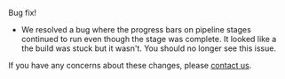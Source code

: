 
Bug fix!

* We resolved a bug where the progress bars on pipeline stages continued to run even though the stage was complete. It looked like a the build was stuck but it wasn't. You should no longer see this issue.

If you have any concerns about these changes, please [contact us](https://snap-ci.com/contact-us).
